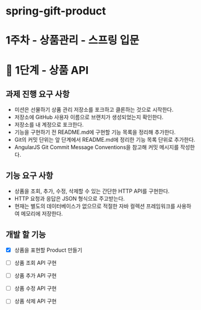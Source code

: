 # spring-gift-product

# 1주차 - 상품관리 - 스프링 입문

# 🚀 1단계 - 상품 API

## 과제 진행 요구 사항
- 미션은 선물하기 상품 관리 저장소를 포크하고 클론하는 것으로 시작한다.
- 저장소에 GitHub 사용자 이름으로 브랜치가 생성되었는지 확인한다.
- 저장소를 내 계정으로 포크한다.
- 기능을 구현하기 전 README.md에 구현할 기능 목록을 정리해 추가한다.
- Git의 커밋 단위는 앞 단계에서 README.md에 정리한 기능 목록 단위로 추가한다.
- AngularJS Git Commit Message Conventions을 참고해 커밋 메시지를 작성한다.

## 기능 요구 사항
- 상품을 조회, 추가, 수정, 삭제할 수 있는 간단한 HTTP API를 구현한다.
- HTTP 요청과 응답은 JSON 형식으로 주고받는다.
- 현재는 별도의 데이터베이스가 없으므로 적절한 자바 컬렉션 프레임워크를 사용하여 메모리에 저장한다.

## 개발 할 기능
- [x] 상품을 표현할 Product 만들기 
- [ ] 상품 조회 API 구현
- [ ] 상품 추가 API 구현
- [ ] 상품 수정 API 구현
- [ ] 상품 삭제 API 구현










